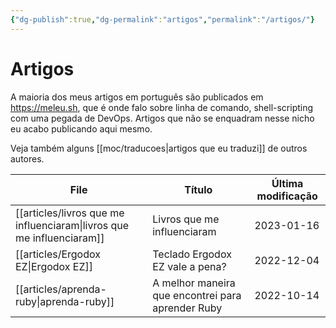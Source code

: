 ```yaml
---
{"dg-publish":true,"dg-permalink":"artigos","permalink":"/artigos/"}
---
```


# Artigos

A maioria dos meus artigos em português são publicados em <https://meleu.sh>, que é onde falo sobre linha de comando, shell-scripting com uma pegada de DevOps. Artigos que não se enquadram nesse nicho eu acabo publicando aqui mesmo.

Veja também alguns [[moc/traducoes\|artigos que eu traduzi]] de outros autores.


| File                                                                     | Título                                            | Última modificação |
| ------------------------------------------------------------------------ | ------------------------------------------------- | ------------------ |
| [[articles/livros que me influenciaram\|livros que me influenciaram]] | Livros que me influenciaram                       | 2023-01-16         |
| [[articles/Ergodox EZ\|Ergodox EZ]]                                   | Teclado Ergodox EZ vale a pena?                   | 2022-12-04         |
| [[articles/aprenda-ruby\|aprenda-ruby]]                               | A melhor maneira que encontrei para aprender Ruby | 2022-10-14         |

